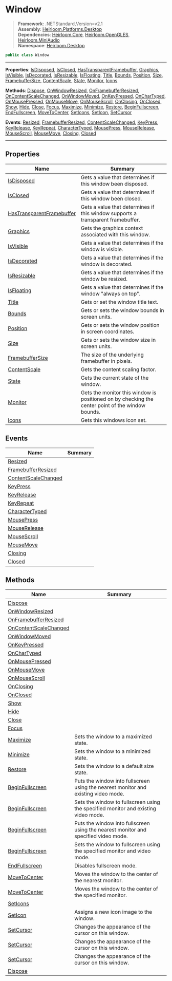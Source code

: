 # Window

> **Framework**: .NETStandard,Version=v2.1  
> **Assembly**: [Heirloom.Platforms.Desktop][0]  
> **Dependencies**: [Heirloom.Core][1], [Heirloom.OpenGLES][2], [Heirloom.MiniAudio][3]  
> **Namespace**: [Heirloom.Desktop][0]  

```cs
public class Window
```

--------------------------------------------------------------------------------

**Properties**: [IsDisposed][4], [IsClosed][5], [HasTransparentFramebuffer][6], [Graphics][7], [IsVisible][8], [IsDecorated][9], [IsResizable][10], [IsFloating][11], [Title][12], [Bounds][13], [Position][14], [Size][15], [FramebufferSize][16], [ContentScale][17], [State][18], [Monitor][19], [Icons][20]

**Methods**: [Dispose][21], [OnWindowResized][22], [OnFramebufferResized][23], [OnContentScaleChanged][24], [OnWindowMoved][25], [OnKeyPressed][26], [OnCharTyped][27], [OnMousePressed][28], [OnMouseMove][29], [OnMouseScroll][30], [OnClosing][31], [OnClosed][32], [Show][33], [Hide][34], [Close][35], [Focus][36], [Maximize][37], [Minimize][38], [Restore][39], [BeginFullscreen][40], [EndFullscreen][41], [MoveToCenter][42], [SetIcons][43], [SetIcon][44], [SetCursor][45]

**Events**: [Resized][46], [FramebufferResized][47], [ContentScaleChanged][48], [KeyPress][49], [KeyRelease][50], [KeyRepeat][51], [CharacterTyped][52], [MousePress][53], [MouseRelease][54], [MouseScroll][55], [MouseMove][56], [Closing][57], [Closed][58]

--------------------------------------------------------------------------------

## Properties

| Name                           | Summary                                                                                          |
|--------------------------------|--------------------------------------------------------------------------------------------------|
| [IsDisposed][4]                | Gets a value that determines if this window been disposed.                                       |
| [IsClosed][5]                  | Gets a value that determines if this window been closed.                                         |
| [HasTransparentFramebuffer][6] | Gets a value that determines if this window supports a transparent framebuffer.                  |
| [Graphics][7]                  | Gets the graphics context associated with this window.                                           |
| [IsVisible][8]                 | Gets a value that determines if the window is visible.                                           |
| [IsDecorated][9]               | Gets a value that determines if the window is decorated.                                         |
| [IsResizable][10]              | Gets a value that determines if the window be resized.                                           |
| [IsFloating][11]               | Gets a value that determines if the window "always on top".                                      |
| [Title][12]                    | Gets or set the window title text.                                                               |
| [Bounds][13]                   | Gets or sets the window bounds in screen units.                                                  |
| [Position][14]                 | Gets or sets the window position in screen coordinates.                                          |
| [Size][15]                     | Gets or sets the window size in screen units.                                                    |
| [FramebufferSize][16]          | The size of the underlying framebuffer in pixels.                                                |
| [ContentScale][17]             | Gets the content scaling factor.                                                                 |
| [State][18]                    | Gets the current state of the window.                                                            |
| [Monitor][19]                  | Gets the monitor this window is positioned on by checking the center point of the window bounds. |
| [Icons][20]                    | Gets this windows icon set.                                                                      |

## Events

| Name                      | Summary |
|---------------------------|---------|
| [Resized][46]             |         |
| [FramebufferResized][47]  |         |
| [ContentScaleChanged][48] |         |
| [KeyPress][49]            |         |
| [KeyRelease][50]          |         |
| [KeyRepeat][51]           |         |
| [CharacterTyped][52]      |         |
| [MousePress][53]          |         |
| [MouseRelease][54]        |         |
| [MouseScroll][55]         |         |
| [MouseMove][56]           |         |
| [Closing][57]             |         |
| [Closed][58]              |         |

## Methods

| Name                        | Summary                                                                             |
|-----------------------------|-------------------------------------------------------------------------------------|
| [Dispose][21]               |                                                                                     |
| [OnWindowResized][22]       |                                                                                     |
| [OnFramebufferResized][23]  |                                                                                     |
| [OnContentScaleChanged][24] |                                                                                     |
| [OnWindowMoved][25]         |                                                                                     |
| [OnKeyPressed][26]          |                                                                                     |
| [OnCharTyped][27]           |                                                                                     |
| [OnMousePressed][28]        |                                                                                     |
| [OnMouseMove][29]           |                                                                                     |
| [OnMouseScroll][30]         |                                                                                     |
| [OnClosing][31]             |                                                                                     |
| [OnClosed][32]              |                                                                                     |
| [Show][33]                  |                                                                                     |
| [Hide][34]                  |                                                                                     |
| [Close][35]                 |                                                                                     |
| [Focus][36]                 |                                                                                     |
| [Maximize][37]              | Sets the window to a maximized state.                                               |
| [Minimize][38]              | Sets the window to a minimized state.                                               |
| [Restore][39]               | Sets the window to a default size state.                                            |
| [BeginFullscreen][40]       | Puts the window into fullscreen using the nearest monitor and existing video mode.  |
| [BeginFullscreen][40]       | Sets the window to fullscreen using the specified monitor and existing video mode.  |
| [BeginFullscreen][40]       | Puts the window into fullscreen using the nearest monitor and specified video mode. |
| [BeginFullscreen][40]       | Sets the window to fullscreen using the specified monitor and video mode.           |
| [EndFullscreen][41]         | Disables fullscreen mode.                                                           |
| [MoveToCenter][42]          | Moves the window to the center of the nearest monitor.                              |
| [MoveToCenter][42]          | Moves the window to the center of the specified monitor.                            |
| [SetIcons][43]              |                                                                                     |
| [SetIcon][44]               | Assigns a new icon image to the window.                                             |
| [SetCursor][45]             | Changes the appearance of the cursor on this window.                                |
| [SetCursor][45]             | Changes the appearance of the cursor on this window.                                |
| [SetCursor][45]             | Changes the appearance of the cursor on this window.                                |
| [Dispose][21]               |                                                                                     |

[0]: ..\Heirloom.Platforms.Desktop.md
[1]: ..\Heirloom.Core.md
[2]: ..\Heirloom.OpenGLES.md
[3]: ..\Heirloom.MiniAudio.md
[4]: Heirloom.Desktop.Window.IsDisposed.md
[5]: Heirloom.Desktop.Window.IsClosed.md
[6]: Heirloom.Desktop.Window.HasTransparentFramebuffer.md
[7]: Heirloom.Desktop.Window.Graphics.md
[8]: Heirloom.Desktop.Window.IsVisible.md
[9]: Heirloom.Desktop.Window.IsDecorated.md
[10]: Heirloom.Desktop.Window.IsResizable.md
[11]: Heirloom.Desktop.Window.IsFloating.md
[12]: Heirloom.Desktop.Window.Title.md
[13]: Heirloom.Desktop.Window.Bounds.md
[14]: Heirloom.Desktop.Window.Position.md
[15]: Heirloom.Desktop.Window.Size.md
[16]: Heirloom.Desktop.Window.FramebufferSize.md
[17]: Heirloom.Desktop.Window.ContentScale.md
[18]: Heirloom.Desktop.Window.State.md
[19]: Heirloom.Desktop.Window.Monitor.md
[20]: Heirloom.Desktop.Window.Icons.md
[21]: Heirloom.Desktop.Window.Dispose.md
[22]: Heirloom.Desktop.Window.OnWindowResized.md
[23]: Heirloom.Desktop.Window.OnFramebufferResized.md
[24]: Heirloom.Desktop.Window.OnContentScaleChanged.md
[25]: Heirloom.Desktop.Window.OnWindowMoved.md
[26]: Heirloom.Desktop.Window.OnKeyPressed.md
[27]: Heirloom.Desktop.Window.OnCharTyped.md
[28]: Heirloom.Desktop.Window.OnMousePressed.md
[29]: Heirloom.Desktop.Window.OnMouseMove.md
[30]: Heirloom.Desktop.Window.OnMouseScroll.md
[31]: Heirloom.Desktop.Window.OnClosing.md
[32]: Heirloom.Desktop.Window.OnClosed.md
[33]: Heirloom.Desktop.Window.Show.md
[34]: Heirloom.Desktop.Window.Hide.md
[35]: Heirloom.Desktop.Window.Close.md
[36]: Heirloom.Desktop.Window.Focus.md
[37]: Heirloom.Desktop.Window.Maximize.md
[38]: Heirloom.Desktop.Window.Minimize.md
[39]: Heirloom.Desktop.Window.Restore.md
[40]: Heirloom.Desktop.Window.BeginFullscreen.md
[41]: Heirloom.Desktop.Window.EndFullscreen.md
[42]: Heirloom.Desktop.Window.MoveToCenter.md
[43]: Heirloom.Desktop.Window.SetIcons.md
[44]: Heirloom.Desktop.Window.SetIcon.md
[45]: Heirloom.Desktop.Window.SetCursor.md
[46]: Heirloom.Desktop.Window.Resized.md
[47]: Heirloom.Desktop.Window.FramebufferResized.md
[48]: Heirloom.Desktop.Window.ContentScaleChanged.md
[49]: Heirloom.Desktop.Window.KeyPress.md
[50]: Heirloom.Desktop.Window.KeyRelease.md
[51]: Heirloom.Desktop.Window.KeyRepeat.md
[52]: Heirloom.Desktop.Window.CharacterTyped.md
[53]: Heirloom.Desktop.Window.MousePress.md
[54]: Heirloom.Desktop.Window.MouseRelease.md
[55]: Heirloom.Desktop.Window.MouseScroll.md
[56]: Heirloom.Desktop.Window.MouseMove.md
[57]: Heirloom.Desktop.Window.Closing.md
[58]: Heirloom.Desktop.Window.Closed.md
